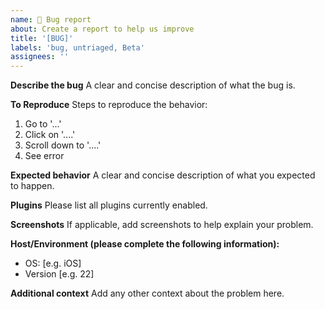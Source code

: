 ```yaml
---
name: 🐛 Bug report
about: Create a report to help us improve
title: '[BUG]'
labels: 'bug, untriaged, Beta'
assignees: ''
---
```


**Describe the bug**
A clear and concise description of what the bug is.

**To Reproduce**
Steps to reproduce the behavior:

1. Go to '...'
2. Click on '....'
3. Scroll down to '....'
4. See error

**Expected behavior**
A clear and concise description of what you expected to happen.

**Plugins**
Please list all plugins currently enabled.

**Screenshots**
If applicable, add screenshots to help explain your problem.

**Host/Environment (please complete the following information):**

- OS: [e.g. iOS]
- Version [e.g. 22]

**Additional context**
Add any other context about the problem here.
